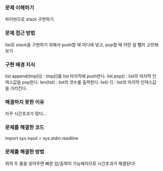 ### 문제 이해하기
파이썬으로 stack 구현하기

### 문제 접근 방법
list로 stack을 구현하기 위해서 push할 때 어디에 넣고, pop할 때 어떤 걸 뺄지 고민해보기

### 구현 배경 지식
list.append(tmp[i]) : tmp[i]를 list 마지막에 push한다.
list.pop() : list의 마지막 인덱스값을 pop한다.
len(list) : list의 갯수를 출력한다.
list[-1] : list의 마지막 인덱스값을 가리킨다.

### 해결하지 못한 이유
자꾸 시간초과가 떴다...

### 문제를 해결한 코드
import sys
input = sys.stdin.readline

### 문제를 해결한 방법
위의 두 줄을 넣어주면 빠른 입/출력이 가능해지므로 시간초과가 해결된다!